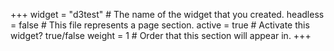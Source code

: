 +++
widget = "d3test"  # The name of the widget that you created.
headless = false  # This file represents a page section.
active = true  # Activate this widget? true/false
weight = 1  # Order that this section will appear in.
+++